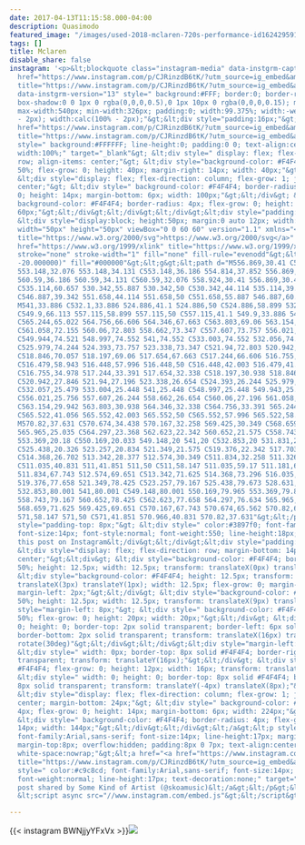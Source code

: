 ```yaml
---
date: 2017-04-13T11:15:58.000-04:00
description: Quasimodo
featured_image: "/images/used-2018-mclaren-720s-performance-id1624295919-ahr0cdovl2mxmtflntu1mwqzmtdinjgwmtczlthhndzhymjhzjlmogrimjyxndgwmdkwmzyzzdjkymjjlniymc5jzjeucmfja2nkbi5jb20vdxbsb2fkcy9wag90b3mvnjuzlziwmtgtmtitmdmvzwy3mjdlyzgynjc.jpg"
tags: []
title: Mclaren
disable_share: false
instagram: '<p>&lt;blockquote class="instagram-media" data-instgrm-captioned data-instgrm-permalink="<a
  href="https://www.instagram.com/p/CJRinzdB6tK/?utm_source=ig_embed&amp;amp;utm_campaign=loading"
  title="https://www.instagram.com/p/CJRinzdB6tK/?utm_source=ig_embed&amp;amp;utm_campaign=loading">https://www.instagram.com/p/CJRinzdB6tK/?utm_source=ig_embed&amp;amp;utm_campaign=loading</a>"
  data-instgrm-version="13" style=" background:#FFF; border:0; border-radius:3px;
  box-shadow:0 0 1px 0 rgba(0,0,0,0.5),0 1px 10px 0 rgba(0,0,0,0.15); margin: 1px;
  max-width:540px; min-width:326px; padding:0; width:99.375%; width:-webkit-calc(100%
  - 2px); width:calc(100% - 2px);"&gt;&lt;div style="padding:16px;"&gt; &lt;a href="<a
  href="https://www.instagram.com/p/CJRinzdB6tK/?utm_source=ig_embed&amp;amp;utm_campaign=loading"
  title="https://www.instagram.com/p/CJRinzdB6tK/?utm_source=ig_embed&amp;amp;utm_campaign=loading">https://www.instagram.com/p/CJRinzdB6tK/?utm_source=ig_embed&amp;amp;utm_campaign=loading</a>"
  style=" background:#FFFFFF; line-height:0; padding:0 0; text-align:center; text-decoration:none;
  width:100%;" target="_blank"&gt; &lt;div style=" display: flex; flex-direction:
  row; align-items: center;"&gt; &lt;div style="background-color: #F4F4F4; border-radius:
  50%; flex-grow: 0; height: 40px; margin-right: 14px; width: 40px;"&gt;&lt;/div&gt;
  &lt;div style="display: flex; flex-direction: column; flex-grow: 1; justify-content:
  center;"&gt; &lt;div style=" background-color: #F4F4F4; border-radius: 4px; flex-grow:
  0; height: 14px; margin-bottom: 6px; width: 100px;"&gt;&lt;/div&gt; &lt;div style="
  background-color: #F4F4F4; border-radius: 4px; flex-grow: 0; height: 14px; width:
  60px;"&gt;&lt;/div&gt;&lt;/div&gt;&lt;/div&gt;&lt;div style="padding: 19% 0;"&gt;&lt;/div&gt;
  &lt;div style="display:block; height:50px; margin:0 auto 12px; width:50px;"&gt;&lt;svg
  width="50px" height="50px" viewBox="0 0 60 60" version="1.1" xmlns="<a href="https://www.w3.org/2000/svg"
  title="https://www.w3.org/2000/svg">https://www.w3.org/2000/svg</a>" xmlns:xlink="<a
  href="https://www.w3.org/1999/xlink" title="https://www.w3.org/1999/xlink">https://www.w3.org/1999/xlink</a>"&gt;&lt;g
  stroke="none" stroke-width="1" fill="none" fill-rule="evenodd"&gt;&lt;g transform="translate(-511.000000,
  -20.000000)" fill="#000000"&gt;&lt;g&gt;&lt;path d="M556.869,30.41 C554.814,30.41
  553.148,32.076 553.148,34.131 C553.148,36.186 554.814,37.852 556.869,37.852 C558.924,37.852
  560.59,36.186 560.59,34.131 C560.59,32.076 558.924,30.41 556.869,30.41 M541,60.657
  C535.114,60.657 530.342,55.887 530.342,50 C530.342,44.114 535.114,39.342 541,39.342
  C546.887,39.342 551.658,44.114 551.658,50 C551.658,55.887 546.887,60.657 541,60.657
  M541,33.886 C532.1,33.886 524.886,41.1 524.886,50 C524.886,58.899 532.1,66.113 541,66.113
  C549.9,66.113 557.115,58.899 557.115,50 C557.115,41.1 549.9,33.886 541,33.886 M565.378,62.101
  C565.244,65.022 564.756,66.606 564.346,67.663 C563.803,69.06 563.154,70.057 562.106,71.106
  C561.058,72.155 560.06,72.803 558.662,73.347 C557.607,73.757 556.021,74.244 553.102,74.378
  C549.944,74.521 548.997,74.552 541,74.552 C533.003,74.552 532.056,74.521 528.898,74.378
  C525.979,74.244 524.393,73.757 523.338,73.347 C521.94,72.803 520.942,72.155 519.894,71.106
  C518.846,70.057 518.197,69.06 517.654,67.663 C517.244,66.606 516.755,65.022 516.623,62.101
  C516.479,58.943 516.448,57.996 516.448,50 C516.448,42.003 516.479,41.056 516.623,37.899
  C516.755,34.978 517.244,33.391 517.654,32.338 C518.197,30.938 518.846,29.942 519.894,28.894
  C520.942,27.846 521.94,27.196 523.338,26.654 C524.393,26.244 525.979,25.756 528.898,25.623
  C532.057,25.479 533.004,25.448 541,25.448 C548.997,25.448 549.943,25.479 553.102,25.623
  C556.021,25.756 557.607,26.244 558.662,26.654 C560.06,27.196 561.058,27.846 562.106,28.894
  C563.154,29.942 563.803,30.938 564.346,32.338 C564.756,33.391 565.244,34.978 565.378,37.899
  C565.522,41.056 565.552,42.003 565.552,50 C565.552,57.996 565.522,58.943 565.378,62.101
  M570.82,37.631 C570.674,34.438 570.167,32.258 569.425,30.349 C568.659,28.377 567.633,26.702
  565.965,25.035 C564.297,23.368 562.623,22.342 560.652,21.575 C558.743,20.834 556.562,20.326
  553.369,20.18 C550.169,20.033 549.148,20 541,20 C532.853,20 531.831,20.033 528.631,20.18
  C525.438,20.326 523.257,20.834 521.349,21.575 C519.376,22.342 517.703,23.368 516.035,25.035
  C514.368,26.702 513.342,28.377 512.574,30.349 C511.834,32.258 511.326,34.438 511.181,37.631
  C511.035,40.831 511,41.851 511,50 C511,58.147 511.035,59.17 511.181,62.369 C511.326,65.562
  511.834,67.743 512.574,69.651 C513.342,71.625 514.368,73.296 516.035,74.965 C517.703,76.634
  519.376,77.658 521.349,78.425 C523.257,79.167 525.438,79.673 528.631,79.82 C531.831,79.965
  532.853,80.001 541,80.001 C549.148,80.001 550.169,79.965 553.369,79.82 C556.562,79.673
  558.743,79.167 560.652,78.425 C562.623,77.658 564.297,76.634 565.965,74.965 C567.633,73.296
  568.659,71.625 569.425,69.651 C570.167,67.743 570.674,65.562 570.82,62.369 C570.966,59.17
  571,58.147 571,50 C571,41.851 570.966,40.831 570.82,37.631"&gt;&lt;/path&gt;&lt;/g&gt;&lt;/g&gt;&lt;/g&gt;&lt;/svg&gt;&lt;/div&gt;&lt;div
  style="padding-top: 8px;"&gt; &lt;div style=" color:#3897f0; font-family:Arial,sans-serif;
  font-size:14px; font-style:normal; font-weight:550; line-height:18px;"&gt; View
  this post on Instagram&lt;/div&gt;&lt;/div&gt;&lt;div style="padding: 12.5% 0;"&gt;&lt;/div&gt;
  &lt;div style="display: flex; flex-direction: row; margin-bottom: 14px; align-items:
  center;"&gt;&lt;div&gt; &lt;div style="background-color: #F4F4F4; border-radius:
  50%; height: 12.5px; width: 12.5px; transform: translateX(0px) translateY(7px);"&gt;&lt;/div&gt;
  &lt;div style="background-color: #F4F4F4; height: 12.5px; transform: rotate(-45deg)
  translateX(3px) translateY(1px); width: 12.5px; flex-grow: 0; margin-right: 14px;
  margin-left: 2px;"&gt;&lt;/div&gt; &lt;div style="background-color: #F4F4F4; border-radius:
  50%; height: 12.5px; width: 12.5px; transform: translateX(9px) translateY(-18px);"&gt;&lt;/div&gt;&lt;/div&gt;&lt;div
  style="margin-left: 8px;"&gt; &lt;div style=" background-color: #F4F4F4; border-radius:
  50%; flex-grow: 0; height: 20px; width: 20px;"&gt;&lt;/div&gt; &lt;div style=" width:
  0; height: 0; border-top: 2px solid transparent; border-left: 6px solid #f4f4f4;
  border-bottom: 2px solid transparent; transform: translateX(16px) translateY(-4px)
  rotate(30deg)"&gt;&lt;/div&gt;&lt;/div&gt;&lt;div style="margin-left: auto;"&gt;
  &lt;div style=" width: 0px; border-top: 8px solid #F4F4F4; border-right: 8px solid
  transparent; transform: translateY(16px);"&gt;&lt;/div&gt; &lt;div style=" background-color:
  #F4F4F4; flex-grow: 0; height: 12px; width: 16px; transform: translateY(-4px);"&gt;&lt;/div&gt;
  &lt;div style=" width: 0; height: 0; border-top: 8px solid #F4F4F4; border-left:
  8px solid transparent; transform: translateY(-4px) translateX(8px);"&gt;&lt;/div&gt;&lt;/div&gt;&lt;/div&gt;
  &lt;div style="display: flex; flex-direction: column; flex-grow: 1; justify-content:
  center; margin-bottom: 24px;"&gt; &lt;div style=" background-color: #F4F4F4; border-radius:
  4px; flex-grow: 0; height: 14px; margin-bottom: 6px; width: 224px;"&gt;&lt;/div&gt;
  &lt;div style=" background-color: #F4F4F4; border-radius: 4px; flex-grow: 0; height:
  14px; width: 144px;"&gt;&lt;/div&gt;&lt;/div&gt;&lt;/a&gt;&lt;p style=" color:#c9c8cd;
  font-family:Arial,sans-serif; font-size:14px; line-height:17px; margin-bottom:0;
  margin-top:8px; overflow:hidden; padding:8px 0 7px; text-align:center; text-overflow:ellipsis;
  white-space:nowrap;"&gt;&lt;a href="<a href="https://www.instagram.com/p/CJRinzdB6tK/?utm_source=ig_embed&amp;amp;utm_campaign=loading"
  title="https://www.instagram.com/p/CJRinzdB6tK/?utm_source=ig_embed&amp;amp;utm_campaign=loading">https://www.instagram.com/p/CJRinzdB6tK/?utm_source=ig_embed&amp;amp;utm_campaign=loading</a>"
  style=" color:#c9c8cd; font-family:Arial,sans-serif; font-size:14px; font-style:normal;
  font-weight:normal; line-height:17px; text-decoration:none;" target="_blank"&gt;A
  post shared by Some Kind of Artist (@skoamusic)&lt;/a&gt;&lt;/p&gt;&lt;/div&gt;&lt;/blockquote&gt;
  &lt;script async src="//www.instagram.com/embed.js"&gt;&lt;/script&gt;</p>'

---
```

{{< instagram BWNjjyYFxVx >}}![](/images/used-2018-mclaren-720s-performance-id1624295919-ahr0cdovl2mxmtflntu1mwqzmtdinjgwmtczlthhndzhymjhzjlmogrimjyxndgwmdkwmzyzzdjkymjjlniymc5jzjeucmfja2nkbi5jb20vdxbsb2fkcy9wag90b3mvnjuzlziwmtgtmtitmdmvzwy3mjdlyzgynjc.jpg)